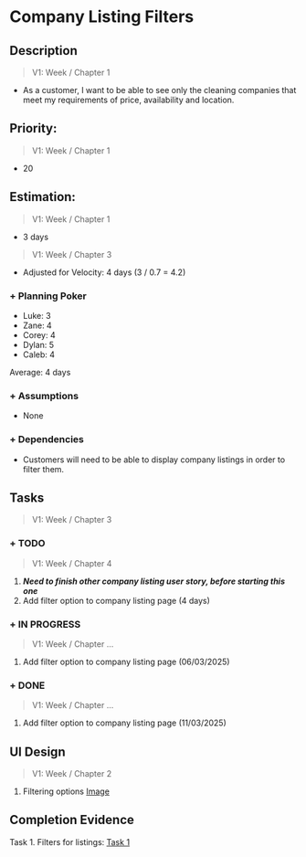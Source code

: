 # Company Listing Filters

## Description  

>   V1: Week / Chapter 1
- As a customer, I want to be able to see only the cleaning companies that meet my requirements of price, availability and location. 

## Priority:  
>   V1: Week / Chapter 1 
- 20

## Estimation:  

>   V1: Week / Chapter 1
- 3 days

>   V1: Week / Chapter 3
- Adjusted for Velocity: 4 days (3 / 0.7 = 4.2)
  
### + Planning Poker  
  
- Luke: 3
- Zane: 4
- Corey: 4
- Dylan: 5
- Caleb: 4

Average: 4 days

### + Assumptions  

- None

### + Dependencies

- Customers will need to be able to display company listings in order to filter them. 

## Tasks  
>   V1: Week / Chapter 3

### + TODO
>   V1: Week / Chapter 4
1. ***Need to finish other company listing user story, before starting this one***
2. Add filter option to company listing page (4 days)
### + IN PROGRESS
>   V1: Week / Chapter ...
1. Add filter option to company listing page (06/03/2025)
### + DONE
>   V1: Week / Chapter ...
1. Add filter option to company listing page (11/03/2025)

## UI Design  
>   V1: Week / Chapter 2

1. Filtering options [Image](/images/ui_design/Listings_Page_Wireframe.png)
## Completion Evidence 

Task 1. Filters for listings: [Task 1](/images/iteration1_completion_evidence/filters_evidence.png)

